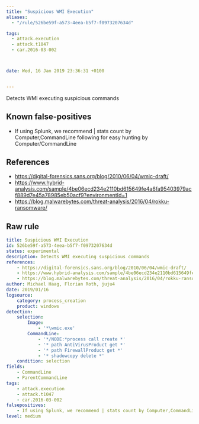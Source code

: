 ```yaml
---
title: "Suspicious WMI Execution"
aliases:
  - "/rule/526be59f-a573-4eea-b5f7-f0973207634d"

tags:
  - attack.execution
  - attack.t1047
  - car.2016-03-002



date: Wed, 16 Jan 2019 23:36:31 +0100


---
```


Detects WMI executing suspicious commands

<!--more-->


## Known false-positives

* If using Splunk, we recommend | stats count by Computer,CommandLine following for easy hunting by Computer/CommandLine



## References

* https://digital-forensics.sans.org/blog/2010/06/04/wmic-draft/
* https://www.hybrid-analysis.com/sample/4be06ecd234e2110bd615649fe4a6fa95403979acf889d7e45a78985eb50acf9?environmentId=1
* https://blog.malwarebytes.com/threat-analysis/2016/04/rokku-ransomware/


## Raw rule
```yaml
title: Suspicious WMI Execution
id: 526be59f-a573-4eea-b5f7-f0973207634d
status: experimental
description: Detects WMI executing suspicious commands
references:
    - https://digital-forensics.sans.org/blog/2010/06/04/wmic-draft/
    - https://www.hybrid-analysis.com/sample/4be06ecd234e2110bd615649fe4a6fa95403979acf889d7e45a78985eb50acf9?environmentId=1
    - https://blog.malwarebytes.com/threat-analysis/2016/04/rokku-ransomware/
author: Michael Haag, Florian Roth, juju4
date: 2019/01/16
logsource:
    category: process_creation
    product: windows
detection:
    selection:
        Image:
            - '*\wmic.exe'
        CommandLine:
            - '*/NODE:*process call create *'
            - '* path AntiVirusProduct get *'
            - '* path FirewallProduct get *'
            - '* shadowcopy delete *'
    condition: selection
fields:
    - CommandLine
    - ParentCommandLine
tags:
    - attack.execution
    - attack.t1047
    - car.2016-03-002
falsepositives:
    - If using Splunk, we recommend | stats count by Computer,CommandLine following for easy hunting by Computer/CommandLine
level: medium

```
